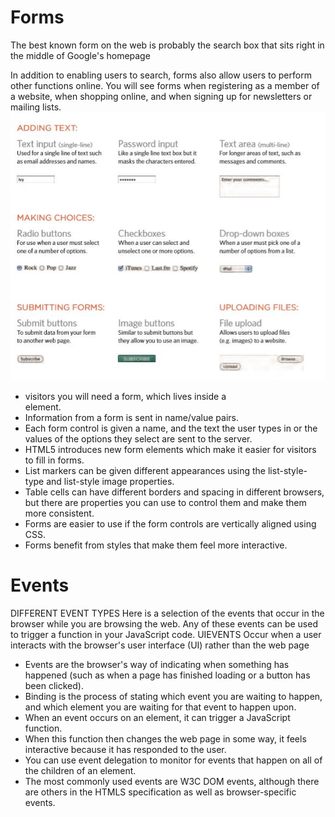 # Forms

The best known form on the web is probably the search box that sits right in the middle of Google's homepage  

In addition to enabling users to search, forms also allow users to perform other functions online. You will see forms 
when registering as a member of a website, when shopping online, and when signing up for newsletters or mailing lists.
![img1](img/read9-1.JPG)
  
* visitors you will need a form, which lives inside a <form> element.
* Information from a form is sent in name/value pairs.
* Each form control is given a name, and the text the user types in or the values of the options they select are sent to the server.
* HTML5 introduces new form elements which make it easier for visitors to fill in forms.
* List markers can be given different appearances using the list-style-type and list-style image properties.
* Table cells can have different borders and spacing in different browsers, but there are properties you can use to control them and make them more consistent. 
* Forms are easier to use if the form controls are vertically aligned using CSS.
* Forms benefit from styles that make them feel more interactive.
  
# Events
DIFFERENT EVENT TYPES 
Here is a selection of the events that occur in the browser while you are browsing the web. Any of these events can be used to trigger a function in your JavaScript code. 
UIEVENTS Occur when a user interacts with the browser's user interface (UI) rather than the web page 

* Events are the browser's way of indicating when something has happened (such as when a page has finished loading or a button has been clicked). 
* Binding is the process of stating which event you are waiting to happen, and which element you are waiting for that event to happen upon. 
* When an event occurs on an element, it can trigger a JavaScript function.
* When this function then changes the web page in some way, it feels interactive because it has responded to the user. 
* You can use event delegation to monitor for events that happen on all of the children of an element. 
* The most commonly used events are W3C DOM events, although there are others in the HTMLS specification as well as browser-specific events.